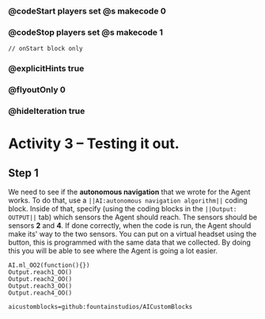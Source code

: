 ### @codeStart players set @s makecode 0
### @codeStop players set @s makecode 1

```template
// onStart block only
```

### @explicitHints true
### @flyoutOnly 0
### @hideIteration true 

# Activity 3 – Testing it out.

## Step 1
We need to see if the **autonomous navigation** that we wrote for the Agent works. To do that, use a `||AI:autonomous navigation algorithm||`
coding block. Inside of that, specify (using the coding blocks in the `||Output: OUTPUT||` tab) which sensors the Agent should reach.
The sensors should be sensors **2** and **4**. If done correctly, when the code is run, the Agent should make its' 
way to the two sensors. You can put on a virtual headset using the button, this is programmed with the same data that we collected. By doing this you will
be able to see where the Agent is going a lot easier. 

```ghost
AI.ml_OO2(function(){})
Output.reach1_OO()
Output.reach2_OO()
Output.reach3_OO()
Output.reach4_OO()
```

```package
aicustomblocks=github:fountainstudios/AICustomBlocks
```
